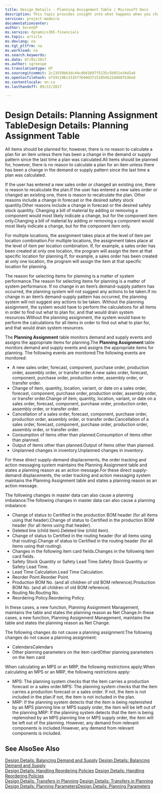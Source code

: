 ```yaml
---
title: Design Details - Planning Assignment Table | Microsoft Docs
description: This topic provides insight into what happens when you change how you plan for an item.
services: project-madeira
documentationcenter: 
author: SorenGP
ms.service: dynamics365-financials
ms.topic: article
ms.devlang: na
ms.tgt_pltfrm: na
ms.workload: na
ms.search.keywords: 
ms.date: 07/01/2017
ms.author: sgroespe
ms.translationtype: HT
ms.sourcegitcommit: 2c13559bb3dc44cdb61697f5135c5b931e34d2a8
ms.openlocfilehash: e7591196c3335f7640d37151054b22dd687b36e8
ms.contentlocale: en-ca
ms.lasthandoff: 09/22/2017

---
```

# <a name="design-details-planning-assignment-table"></a><span data-ttu-id="4164b-103">Design Details: Planning Assignment Table</span><span class="sxs-lookup"><span data-stu-id="4164b-103">Design Details: Planning Assignment Table</span></span>
<span data-ttu-id="4164b-104">All items should be planned for, however, there is no reason to calculate a plan for an item unless there has been a change in the demand or supply pattern since the last time a plan was calculated.</span><span class="sxs-lookup"><span data-stu-id="4164b-104">All items should be planned for, however, there is no reason to calculate a plan for an item unless there has been a change in the demand or supply pattern since the last time a plan was calculated.</span></span>  
  
<span data-ttu-id="4164b-105">If the user has entered a new sales order or changed an existing one, there is reason to recalculate the plan.</span><span class="sxs-lookup"><span data-stu-id="4164b-105">If the user has entered a new sales order or changed an existing one, there is reason to recalculate the plan.</span></span> <span data-ttu-id="4164b-106">Other reasons include a change in forecast or the desired safety stock quantity.</span><span class="sxs-lookup"><span data-stu-id="4164b-106">Other reasons include a change in forecast or the desired safety stock quantity.</span></span> <span data-ttu-id="4164b-107">Changing a bill of material by adding or removing a component would most likely indicate a change, but for the component item only.</span><span class="sxs-lookup"><span data-stu-id="4164b-107">Changing a bill of material by adding or removing a component would most likely indicate a change, but for the component item only.</span></span>  
  
<span data-ttu-id="4164b-108">For multiple locations, the assignment takes place at the level of item per location combination.</span><span class="sxs-lookup"><span data-stu-id="4164b-108">For multiple locations, the assignment takes place at the level of item per location combination.</span></span> <span data-ttu-id="4164b-109">If, for example, a sales order has been created at only one location, the program will assign the item at that specific location for planning.</span><span class="sxs-lookup"><span data-stu-id="4164b-109">If, for example, a sales order has been created at only one location, the program will assign the item at that specific location for planning.</span></span>  
  
<span data-ttu-id="4164b-110">The reason for selecting items for planning is a matter of system performance.</span><span class="sxs-lookup"><span data-stu-id="4164b-110">The reason for selecting items for planning is a matter of system performance.</span></span> <span data-ttu-id="4164b-111">If no change in an item’s demand-supply pattern has occurred, the planning system will not suggest any actions to be taken.</span><span class="sxs-lookup"><span data-stu-id="4164b-111">If no change in an item’s demand-supply pattern has occurred, the planning system will not suggest any actions to be taken.</span></span> <span data-ttu-id="4164b-112">Without the planning assignment, the system would have to perform the calculations for all items in order to find out what to plan for, and that would drain system resources.</span><span class="sxs-lookup"><span data-stu-id="4164b-112">Without the planning assignment, the system would have to perform the calculations for all items in order to find out what to plan for, and that would drain system resources.</span></span>  
  
<span data-ttu-id="4164b-113">The **Planning Assignment** table monitors demand and supply events and assigns the appropriate items for planning.</span><span class="sxs-lookup"><span data-stu-id="4164b-113">The **Planning Assignment** table monitors demand and supply events and assigns the appropriate items for planning.</span></span> <span data-ttu-id="4164b-114">The following events are monitored:</span><span class="sxs-lookup"><span data-stu-id="4164b-114">The following events are monitored:</span></span>  
  
* <span data-ttu-id="4164b-115">A new sales order, forecast, component, purchase order, production order, assembly order, or transfer order.</span><span class="sxs-lookup"><span data-stu-id="4164b-115">A new sales order, forecast, component, purchase order, production order, assembly order, or transfer order.</span></span>  
* <span data-ttu-id="4164b-116">Change of item, quantity, location, variant, or date on a sales order, forecast, component, purchase order, production order, assembly order, or transfer order.</span><span class="sxs-lookup"><span data-stu-id="4164b-116">Change of item, quantity, location, variant, or date on a sales order, forecast, component, purchase order, production order, assembly order, or transfer order.</span></span>  
* <span data-ttu-id="4164b-117">Cancellation of a sales order, forecast, component, purchase order, production order, assembly order, or transfer order.</span><span class="sxs-lookup"><span data-stu-id="4164b-117">Cancellation of a sales order, forecast, component, purchase order, production order, assembly order, or transfer order.</span></span>  
* <span data-ttu-id="4164b-118">Consumption of items other than planned.</span><span class="sxs-lookup"><span data-stu-id="4164b-118">Consumption of items other than planned.</span></span>  
* <span data-ttu-id="4164b-119">Output of items other than planned.</span><span class="sxs-lookup"><span data-stu-id="4164b-119">Output of items other than planned.</span></span>  
* <span data-ttu-id="4164b-120">Unplanned changes in inventory.</span><span class="sxs-lookup"><span data-stu-id="4164b-120">Unplanned changes in inventory.</span></span>  
  
<span data-ttu-id="4164b-121">For these direct supply-demand displacements, the order tracking and action messaging system maintains the Planning Assignment table and states a planning reason as an action message.</span><span class="sxs-lookup"><span data-stu-id="4164b-121">For these direct supply-demand displacements, the order tracking and action messaging system maintains the Planning Assignment table and states a planning reason as an action message.</span></span>  
  
<span data-ttu-id="4164b-122">The following changes in master data can also cause a planning imbalance:</span><span class="sxs-lookup"><span data-stu-id="4164b-122">The following changes in master data can also cause a planning imbalance:</span></span>  
  
* <span data-ttu-id="4164b-123">Change of status to Certified in the production BOM header (for all items using that header).</span><span class="sxs-lookup"><span data-stu-id="4164b-123">Change of status to Certified in the production BOM header (for all items using that header).</span></span>  
* <span data-ttu-id="4164b-124">Deleted line (child item).</span><span class="sxs-lookup"><span data-stu-id="4164b-124">Deleted line (child item).</span></span>  
* <span data-ttu-id="4164b-125">Change of status to Certified in the routing header (for all items using that routing).</span><span class="sxs-lookup"><span data-stu-id="4164b-125">Change of status to Certified in the routing header (for all items using that routing).</span></span>  
* <span data-ttu-id="4164b-126">Changes in the following item card fields.</span><span class="sxs-lookup"><span data-stu-id="4164b-126">Changes in the following item card fields.</span></span>  
* <span data-ttu-id="4164b-127">Safety Stock Quantity or Safety Lead Time.</span><span class="sxs-lookup"><span data-stu-id="4164b-127">Safety Stock Quantity or Safety Lead Time.</span></span>  
* <span data-ttu-id="4164b-128">Lead Time Calculation.</span><span class="sxs-lookup"><span data-stu-id="4164b-128">Lead Time Calculation.</span></span>  
* <span data-ttu-id="4164b-129">Reorder Point.</span><span class="sxs-lookup"><span data-stu-id="4164b-129">Reorder Point.</span></span>  
* <span data-ttu-id="4164b-130">Production BOM No. (and all children of old BOM reference).</span><span class="sxs-lookup"><span data-stu-id="4164b-130">Production BOM No. (and all children of old BOM reference).</span></span>  
* <span data-ttu-id="4164b-131">Routing No.</span><span class="sxs-lookup"><span data-stu-id="4164b-131">Routing No.</span></span>  
* <span data-ttu-id="4164b-132">Reordering Policy.</span><span class="sxs-lookup"><span data-stu-id="4164b-132">Reordering Policy.</span></span>  
  
<span data-ttu-id="4164b-133">In these cases, a new function, Planning Assignment Management, maintains the table and states the planning reason as Net Change.</span><span class="sxs-lookup"><span data-stu-id="4164b-133">In these cases, a new function, Planning Assignment Management, maintains the table and states the planning reason as Net Change.</span></span>  
  
<span data-ttu-id="4164b-134">The following changes do not cause a planning assignment:</span><span class="sxs-lookup"><span data-stu-id="4164b-134">The following changes do not cause a planning assignment:</span></span>  
  
* <span data-ttu-id="4164b-135">Calendars</span><span class="sxs-lookup"><span data-stu-id="4164b-135">Calendars</span></span>  
* <span data-ttu-id="4164b-136">Other planning parameters on the item card</span><span class="sxs-lookup"><span data-stu-id="4164b-136">Other planning parameters on the item card</span></span>  
  
<span data-ttu-id="4164b-137">When calculating an MPS or an MRP, the following restrictions apply:</span><span class="sxs-lookup"><span data-stu-id="4164b-137">When calculating an MPS or an MRP, the following restrictions apply:</span></span>  
  
* <span data-ttu-id="4164b-138">MPS: The planning system checks that the item carries a production forecast or a sales order.</span><span class="sxs-lookup"><span data-stu-id="4164b-138">MPS: The planning system checks that the item carries a production forecast or a sales order.</span></span> <span data-ttu-id="4164b-139">If not, the item is not included in the plan.</span><span class="sxs-lookup"><span data-stu-id="4164b-139">If not, the item is not included in the plan.</span></span>  
* <span data-ttu-id="4164b-140">MRP: If the planning system detects that the item is being replenished by an MPS planning line or MPS supply order, the item will be left out of the planning.</span><span class="sxs-lookup"><span data-stu-id="4164b-140">MRP: If the planning system detects that the item is being replenished by an MPS planning line or MPS supply order, the item will be left out of the planning.</span></span> <span data-ttu-id="4164b-141">However, any demand from relevant components is included.</span><span class="sxs-lookup"><span data-stu-id="4164b-141">However, any demand from relevant components is included.</span></span>  
  
## <a name="see-also"></a><span data-ttu-id="4164b-142">See Also</span><span class="sxs-lookup"><span data-stu-id="4164b-142">See Also</span></span>  
<span data-ttu-id="4164b-143">[Design Details: Balancing Demand and Supply](design-details-balancing-demand-and-supply.md) </span><span class="sxs-lookup"><span data-stu-id="4164b-143">[Design Details: Balancing Demand and Supply](design-details-balancing-demand-and-supply.md) </span></span>  
<span data-ttu-id="4164b-144">[Design Details: Handling Reordering Policies](design-details-handling-reordering-policies.md) </span><span class="sxs-lookup"><span data-stu-id="4164b-144">[Design Details: Handling Reordering Policies](design-details-handling-reordering-policies.md) </span></span>  
<span data-ttu-id="4164b-145">[Design Details: Transfers in Planning](design-details-transfers-in-planning.md) </span><span class="sxs-lookup"><span data-stu-id="4164b-145">[Design Details: Transfers in Planning](design-details-transfers-in-planning.md) </span></span>  
[<span data-ttu-id="4164b-146">Design Details: Planning Parameters</span><span class="sxs-lookup"><span data-stu-id="4164b-146">Design Details: Planning Parameters</span></span>](design-details-planning-parameters.md)  

